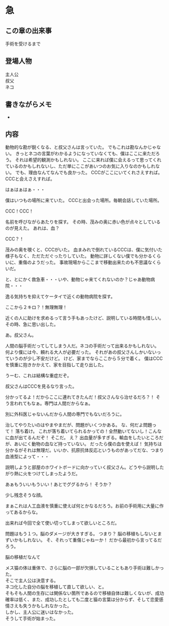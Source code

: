 
# 急

## この章の出来事
手術を受けるまで

## 登場人物
主人公<br>
叔父<br>
ネコ

## 書きながらメモ

+


## 内容

動物的な勘が鋭くなる、と叔父さんは言っていた。
でもこれは勘なんかじゃない。
きっとネコの言葉がわかるようになっていなくても、僕はここに来ただろう。
それは希望的観測かもしれない。
ここに来れば僕に会えるって思ってくれているのかもしれないし、ただ単にここがあいつのお気に入りなのかもしれない。
でも、理由なんてなんでも良かった。
CCCがここにいてくれさえすれば。
CCCと会えさえすれば。

はぁはぁはぁ・・・

僕はいつもの場所に来ていた。
CCCと出会った場所。毎朝会話していた場所。

CCC！CCC！

名前を呼びながらあたりを探す。
その時、茂みの奥に赤い色が点々としているのが見えた。
あれは、血？

CCC？！

茂みの奥を覗くと、CCCがいた。
血まみれで倒れているCCCは、僕に気付いた様子もなく、ただただぐったりしていた。
動物に詳しくない僕でも分かるくらいに、重傷のようだった。
事故現場からここまで移動出来たのも不思議なくらいだ。

と、とにかく救急車・・・いや、動物じゃ来てくれないのか？じゃあ動物病院・・・

逸る気持ちを抑えてケータイで近くの動物病院を探す。

ここから２キロ？！無理無理！

近くの人に助けを求めるって言う手もあったけど、説明している時間も惜しい。
その時、急に思い出した。

あ。叔父さん。

人間の脳手術だってしてしまう人だ。ネコの手術だって出来るかもしれない。
何より僕には今、頼れる大人が必要だった。
それがあの叔父さんしかいないっていうのが少し不安だけど。
けど、家までならここから５分で着く。
僕はCCCを慎重に抱きかかえて、家を目指して走り出した。



うーむ、これは結構な重症だぞ。

叔父さんはCCCを見るなり言った。

分かってるよ！だからここに連れてきたんだ！叔父さんなら治せるだろ？！
そう言われてもなぁ。専門は人間だからなぁ。

別に外科医じゃないんだから人間の専門でもないだろうに。

治してやりたいのはやまやまだが、問題がいくつかある。
な、何だよ問題って！
落ち着け。
これが落ち着いてられるかっての！全然動いてないし！こんなに血が出てるんだぞ！
そこだ。
え？
出血量が多すぎる。輸血をしたいところだが、あいにく動物の血など持っていない。
だったら僕の血を使えば！
気持ちは分かるがそれは無理だ。いいか、抗原抗体反応というものがあってだな、つまり血液型によって・・・

説明しようと部屋のホワイトボードに向かっていく叔父さん。どうやら説明したがり熱に火をつけてしまったようだ。

あぁもういいもういい！あとでググるから！
そうか？

少し残念そうな顔。

まぁこれは人工血液を慎重に使えば何とかなるだろう。お前の手術用に大量に作ってあるからな。

出来れば今回で全て使い切ってしまって欲しいところだ。

問題はもう１つ。脳のダメージが大きすぎる。
つまり？
脳の移植もしないとまずいかもしれない。
そ、それって重傷じゃねーか！
だから最初から言ってるだろう。

脳の移植だなんて







メス猫の体は重体で、さらに脳の一部が欠損していることもあり手術は難しかった。<br>
そこで主人公は決意する。<br>
ネコ化した自分の脳を移植して直して欲しい、と。<br>
そもそも人間の生存には関係ない箇所であるので移植自体は難しくないが、成功確率は低く、また、成功したとしても二度と猫の言葉は分からず、そして恋愛感情さえも失うかもしれなかった。<br>
しかし、主人公に迷いはなかった。<br>
そうして手術が始まった。










